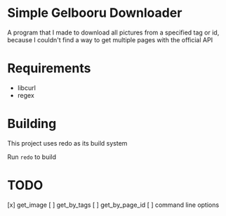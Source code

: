 # Simple Gelbooru Downloader

A program that I made to download all pictures from a specified tag or id, because I couldn't find a way to get multiple pages with the official API

# Requirements
- libcurl
- regex

# Building

This project uses redo as its build system

Run `redo` to build

# TODO

[x] get_image
[ ] get_by_tags
[ ] get_by_page_id
[ ] command line options

